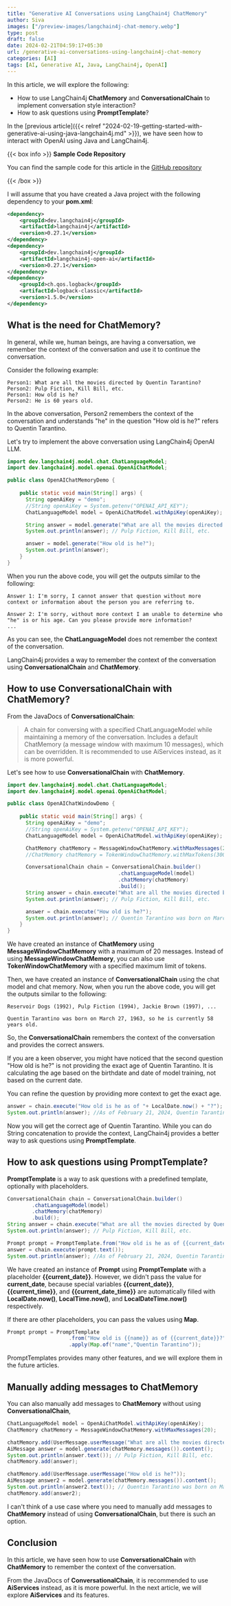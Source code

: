 ```yaml
---
title: "Generative AI Conversations using LangChain4j ChatMemory"
author: Siva
images: ["/preview-images/langchain4j-chat-memory.webp"]
type: post
draft: false
date: 2024-02-21T04:59:17+05:30
url: /generative-ai-conversations-using-langchain4j-chat-memory
categories: [AI]
tags: [AI, Generative AI, Java, LangChain4j, OpenAI]
---
```

In this article, we will explore the following:

* How to use LangChain4j **ChatMemory** and **ConversationalChain** to implement conversation style interaction?
* How to ask questions using **PromptTemplate**?

In the [previous article]({{< relref "2024-02-19-getting-started-with-generative-ai-using-java-langchain4j.md" >}}), we have seen how to interact with OpenAI using Java and LangChain4j.

{{< box info >}}
**Sample Code Repository**

You can find the sample code for this article in the [GitHub repository](https://github.com/sivaprasadreddy/java-ai-demos)

{{< /box >}}

I will assume that you have created a Java project with the following dependency to your **pom.xml**:

```xml
<dependency>
    <groupId>dev.langchain4j</groupId>
    <artifactId>langchain4j</artifactId>
    <version>0.27.1</version>
</dependency>
<dependency>
    <groupId>dev.langchain4j</groupId>
    <artifactId>langchain4j-open-ai</artifactId>
    <version>0.27.1</version>
</dependency>
<dependency>
    <groupId>ch.qos.logback</groupId>
    <artifactId>logback-classic</artifactId>
    <version>1.5.0</version>
</dependency>
```

## What is the need for ChatMemory?
In general, while we, human beings, are having a conversation, we remember the context of the conversation and use it to continue the conversation.

Consider the following example:

```shell
Person1: What are all the movies directed by Quentin Tarantino?
Person2: Pulp Fiction, Kill Bill, etc.
Person1: How old is he?
Person2: He is 60 years old.
```

In the above conversation, Person2 remembers the context of the conversation 
and understands "he" in the question "How old is he?" refers to Quentin Tarantino.

Let's try to implement the above conversation using LangChain4j OpenAI LLM.


```java
import dev.langchain4j.model.chat.ChatLanguageModel;
import dev.langchain4j.model.openai.OpenAiChatModel;

public class OpenAIChatMemoryDemo {
    
    public static void main(String[] args) {
      String openAiKey = "demo";
      //String openAiKey = System.getenv("OPENAI_API_KEY");
      ChatLanguageModel model = OpenAiChatModel.withApiKey(openAiKey);

      String answer = model.generate("What are all the movies directed by Quentin Tarantino?");
      System.out.println(answer); // Pulp Fiction, Kill Bill, etc.

      answer = model.generate("How old is he?");
      System.out.println(answer);
    }
}
```

When you run the above code, you will get the outputs similar to the following:

```shell
Answer 1: I'm sorry, I cannot answer that question without more context or information about the person you are referring to.

Answer 2: I'm sorry, without more context I am unable to determine who "he" is or his age. Can you please provide more information?
...
```

As you can see, the **ChatLanguageModel** does not remember the context of the conversation.

LangChain4j provides a way to remember the context of the conversation 
using **ConversationalChain** and **ChatMemory**.

## How to use ConversationalChain with ChatMemory?
From the JavaDocs of **ConversationalChain**:

> A chain for conversing with a specified ChatLanguageModel while maintaining a memory of 
> the conversation. Includes a default ChatMemory (a message window with maximum 10 messages), 
> which can be overridden. It is recommended to use AiServices instead, as it is more powerful.

Let's see how to use **ConversationalChain** with **ChatMemory**.

```java
import dev.langchain4j.model.chat.ChatLanguageModel;
import dev.langchain4j.model.openai.OpenAiChatModel;

public class OpenAIChatWindowDemo {
    
    public static void main(String[] args) {
      String openAiKey = "demo";
      //String openAiKey = System.getenv("OPENAI_API_KEY");
      ChatLanguageModel model = OpenAiChatModel.withApiKey(openAiKey);

      ChatMemory chatMemory = MessageWindowChatMemory.withMaxMessages(20);
      //ChatMemory chatMemory = TokenWindowChatMemory.withMaxTokens(300, new OpenAiTokenizer(GPT_3_5_TURBO));

      ConversationalChain chain = ConversationalChain.builder()
                                    .chatLanguageModel(model)
                                    .chatMemory(chatMemory)
                                    .build();
      String answer = chain.execute("What are all the movies directed by Quentin Tarantino?");
      System.out.println(answer); // Pulp Fiction, Kill Bill, etc.

      answer = chain.execute("How old is he?");
      System.out.println(answer); // Quentin Tarantino was born on March 27, 1963, so he is currently 58 years old.
    }
}
```

We have created an instance of **ChatMemory** using **MessageWindowChatMemory** with a maximum of 20 messages.
Instead of using **MessageWindowChatMemory**, you can also use **TokenWindowChatMemory** with a specified maximum limit of tokens.

Then, we have created an instance of **ConversationalChain** using the chat model and chat memory.
Now, when you run the above code, you will get the outputs similar to the following:

```shell
Reservoir Dogs (1992), Pulp Fiction (1994), Jackie Brown (1997), ...

Quentin Tarantino was born on March 27, 1963, so he is currently 58 years old.
```

So, the **ConversationalChain** remembers the context of the conversation and provides the correct answers.

If you are a keen observer, you might have noticed that the second question "How old is he?" is not providing the exact age of Quentin Tarantino.
It is calculating the age based on the birthdate and date of model training, not based on the current date.

You can refine the question by providing more context to get the exact age.

```java
answer = chain.execute("How old is he as of "+ LocalDate.now() + "?");
System.out.println(answer); //As of February 21, 2024, Quentin Tarantino would be 60 years old.
```

Now you will get the correct age of Quentin Tarantino.
While you can do String concatenation to provide the context, LangChain4j provides a better way to ask questions using **PromptTemplate**.

## How to ask questions using PromptTemplate?
**PromptTemplate** is a way to ask questions with a predefined template, optionally with placeholders.

```java
ConversationalChain chain = ConversationalChain.builder()
        .chatLanguageModel(model)
        .chatMemory(chatMemory)
        .build();
String answer = chain.execute("What are all the movies directed by Quentin Tarantino?");
System.out.println(answer); // Pulp Fiction, Kill Bill, etc.

Prompt prompt = PromptTemplate.from("How old is he as of {{current_date}}?").apply(Map.of());
answer = chain.execute(prompt.text());
System.out.println(answer); //As of February 21, 2024, Quentin Tarantino would be 60 years old.
```

We have created an instance of **Prompt** using **PromptTemplate** with a placeholder **{{current_date}}**.
However, we didn't pass the value for **current_date**, because special variables **{{current_date}}**, 
**{{current_time}}**, and **{{current_date_time}}** are automatically filled with **LocalDate.now()**, 
**LocalTime.now()**, and **LocalDateTime.now()** respectively.

If there are other placeholders, you can pass the values using **Map**.

```java
Prompt prompt = PromptTemplate
                    .from("How old is {{name}} as of {{current_date}}?")
                    .apply(Map.of("name","Quentin Tarantino"));
```

PromptTemplates provides many other features, and we will explore them in the future articles.

## Manually adding messages to ChatMemory
You can also manually add messages to **ChatMemory** without using **ConversationalChain**, 

```java
ChatLanguageModel model = OpenAiChatModel.withApiKey(openAiKey);
ChatMemory chatMemory = MessageWindowChatMemory.withMaxMessages(20);

chatMemory.add(UserMessage.userMessage("What are all the movies directed by Quentin Tarantino?"));
AiMessage answer = model.generate(chatMemory.messages()).content();
System.out.println(answer.text()); // Pulp Fiction, Kill Bill, etc.
chatMemory.add(answer);

chatMemory.add(UserMessage.userMessage("How old is he?"));
AiMessage answer2 = model.generate(chatMemory.messages()).content();
System.out.println(answer2.text()); // Quentin Tarantino was born on March 27, 1963, so he is currently 58 years old.
chatMemory.add(answer2);
```

I can't think of a use case where you need to manually add messages to **ChatMemory** instead of 
using **ConversationalChain**, but there is such an option.

## Conclusion
In this article, we have seen how to use **ConversationalChain** with **ChatMemory** to remember 
the context of the conversation.

From the JavaDocs of **ConversationalChain**, it is recommended to use **AiServices** instead, as it is more powerful.
In the next article, we will explore **AiServices** and its features.
